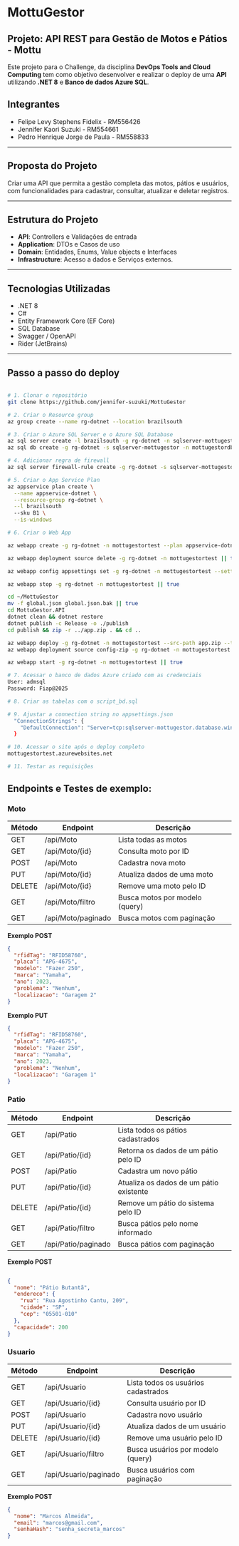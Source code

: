 
# MottuGestor

## Projeto: API REST para Gestão de Motos e Pátios - Mottu

Este projeto para o Challenge, da disciplina **DevOps Tools and Cloud Computing** tem como objetivo desenvolver e realizar o deploy de uma **API** utilizando **.NET 8** e **Banco de dados Azure SQL**.

## Integrantes

- Felipe Levy Stephens Fidelix - RM556426
- Jennifer Kaori Suzuki  - RM554661
- Pedro Henrique Jorge de Paula - RM558833

---

## Proposta do Projeto

Criar uma API que permita a gestão completa das motos, pátios e usuários, com funcionalidades para cadastrar, consultar, atualizar e deletar registros.

---

## Estrutura do Projeto

- **API**: Controllers e Validações de entrada
- **Application**: DTOs e Casos de uso
- **Domain**: Entidades, Enums, Value objects e Interfaces
- **Infrastructure**: Acesso a dados e Serviços externos.  

---

## Tecnologias Utilizadas

- .NET 8  
- C#  
- Entity Framework Core (EF Core)  
- SQL Database  
- Swagger / OpenAPI  
- Rider (JetBrains)

---

## Passo a passo do deploy

```bash

# 1. Clonar o repositório
git clone https://github.com/jennifer-suzuki/MottuGestor

# 2. Criar o Resource group
az group create --name rg-dotnet --location brazilsouth

# 3. Criar o Azure SQL Server e o Azure SQL Database
az sql server create -l brazilsouth -g rg-dotnet -n sqlserver-mottugestor -u admsql -p Fiap@2025 --enable-public-network true
az sql db create -g rg-dotnet -s sqlserver-mottugestor -n mottugestordb --service-objective Free --backup-storage-redundancy Local --zone-redundant false

# 4. Adicionar regra de firewall
az sql server firewall-rule create -g rg-dotnet -s sqlserver-mottugestor -n AllowAll --start-ip-address 0.0.0.0 --end-ip-address 255.255.255.255

# 5. Criar o App Service Plan
az appservice plan create \
  --name appservice-dotnet \
  --resource-group rg-dotnet \
  --l brazilsouth
  --sku B1 \
  --is-windows

# 6. Criar o Web App

az webapp create -g rg-dotnet -n mottugestortest --plan appservice-dotnet --runtime "DOTNET|8" || true

az webapp deployment source delete -g rg-dotnet -n mottugestortest || true

az webapp config appsettings set -g rg-dotnet -n mottugestortest --settings WEBSITE_RUN_FROM_PACKAGE=1

az webapp stop -g rg-dotnet -n mottugestortest || true

cd ~/MottuGestor
mv -f global.json global.json.bak || true
cd MottuGestor.API
dotnet clean && dotnet restore
dotnet publish -c Release -o ./publish
cd publish && zip -r ../app.zip . && cd ..

az webapp deploy -g rg-dotnet -n mottugestortest --src-path app.zip --type zip --restart true || \
az webapp deployment source config-zip -g rg-dotnet -n mottugestortest --src app.zip

az webapp start -g rg-dotnet -n mottugestortest || true

# 7. Acessar o banco de dados Azure criado com as credenciais
User: admsql
Password: Fiap@2025

# 8. Criar as tabelas com o script_bd.sql

# 9. Ajustar a connection string no appsettings.json
  "ConnectionStrings": {
    "DefaultConnection": "Server=tcp:sqlserver-mottugestor.database.windows.net,1433;Initial Catalog=mottugestordb;Persist Security Info=False;User ID=admsql;Password=Fiap@2025;MultipleActiveResultSets=False;Encrypt=True;TrustServerCertificate=False;Connection Timeout=30;"
  }

# 10. Acessar o site após o deploy completo
mottugestortest.azurewebsites.net

# 11. Testar as requisições
```

## Endpoints e Testes de exemplo:

### Moto
| Método | Endpoint           | Descrição                       |
|--------|--------------------|--------------------------------|
| GET    | /api/Moto         | Lista todas as motos                        |
| GET    | /api/Moto/{id}    | Consulta moto por ID                        |
| POST   | /api/Moto         | Cadastra nova moto                          |
| PUT    | /api/Moto/{id}    | Atualiza dados de uma moto                  |
| DELETE | /api/Moto/{id}    | Remove uma moto pelo ID                     |
| GET    | /api/Moto/filtro  | Busca motos por modelo (query)              |
| GET    | /api/Moto/paginado| Busca motos com paginação                   |


**Exemplo POST**
```json
{
  "rfidTag": "RFID58760",
  "placa": "APG-4675",
  "modelo": "Fazer 250",
  "marca": "Yamaha",
  "ano": 2023,
  "problema": "Nenhum",
  "localizacao": "Garagem 2"
}
```

**Exemplo PUT**
```json
{
  "rfidTag": "RFID58760",
  "placa": "APG-4675",
  "modelo": "Fazer 250",
  "marca": "Yamaha",
  "ano": 2023,
  "problema": "Nenhum",
  "localizacao": "Garagem 1"
}
```

### Patio
| Método | Endpoint           | Descrição                       |
|--------|--------------------|--------------------------------|
| GET    | /api/Patio         | Lista todos os pátios cadastrados          |
| GET    | /api/Patio/{id}    | Retorna os dados de um pátio pelo ID       |
| POST   | /api/Patio         | Cadastra um novo pátio                     |
| PUT    | /api/Patio/{id}    | Atualiza os dados de um pátio existente    |
| DELETE | /api/Patio/{id}    | Remove um pátio do sistema pelo ID         |
| GET    | /api/Patio/filtro  | Busca pátios pelo nome informado           |
| GET    | /api/Patio/paginado| Busca pátios com paginação                 |

**Exemplo POST**
```json

{
  "nome": "Pátio Butantã",
  "endereco": {
    "rua": "Rua Agostinho Cantu, 209",
    "cidade": "SP",
    "cep": "05501-010"
  },
  "capacidade": 200
}
```
### Usuario
| Método | Endpoint           | Descrição                       |
|--------|--------------------|--------------------------------|
| GET    | /api/Usuario         | Lista todos os usuários cadastrados      |
| GET    | /api/Usuario/{id}    | Consulta usuário por ID                  |
| POST   | /api/Usuario         | Cadastra novo usuário                    |
| PUT    | /api/Usuario/{id}    | Atualiza dados de um usuário             |
| DELETE | /api/Usuario/{id}    | Remove uma usuário pelo ID               |
| GET    | /api/Usuario/filtro  | Busca usuários por modelo (query)        |
| GET    | /api/Usuario/paginado| Busca usuários com paginação             |

**Exemplo POST**
```json
{
  "nome": "Marcos Almeida",
  "email": "marcos@gmail.com",
  "senhaHash": "senha_secreta_marcos"
}
```
